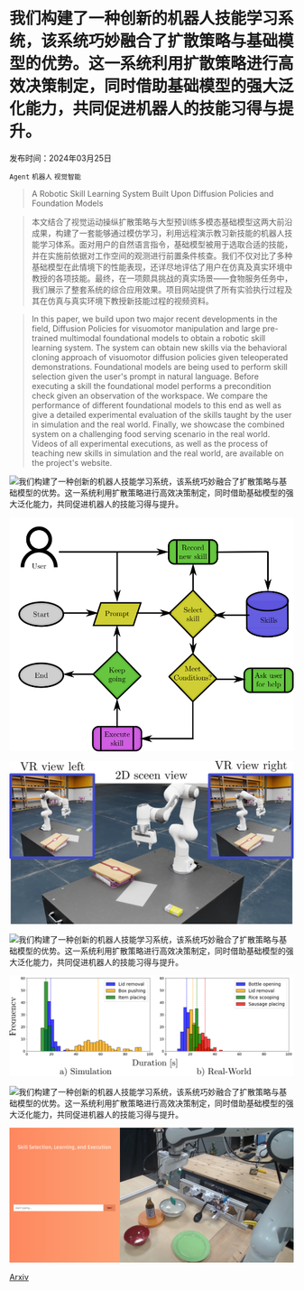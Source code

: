 # 我们构建了一种创新的机器人技能学习系统，该系统巧妙融合了扩散策略与基础模型的优势。这一系统利用扩散策略进行高效决策制定，同时借助基础模型的强大泛化能力，共同促进机器人的技能习得与提升。

发布时间：2024年03月25日

`Agent` `机器人` `视觉智能`

> A Robotic Skill Learning System Built Upon Diffusion Policies and Foundation Models

> 本文结合了视觉运动操纵扩散策略与大型预训练多模态基础模型这两大前沿成果，构建了一套能够通过模仿学习，利用远程演示教习新技能的机器人技能学习体系。面对用户的自然语言指令，基础模型被用于选取合适的技能，并在实施前依据对工作空间的观测进行前置条件核查。我们不仅对比了多种基础模型在此情境下的性能表现，还详尽地评估了用户在仿真及真实环境中教授的各项技能。最终，在一项颇具挑战的真实场景——食物服务任务中，我们展示了整套系统的综合应用效果。项目网站提供了所有实验执行过程及其在仿真与真实环境下教授新技能过程的视频资料。

> In this paper, we build upon two major recent developments in the field, Diffusion Policies for visuomotor manipulation and large pre-trained multimodal foundational models to obtain a robotic skill learning system. The system can obtain new skills via the behavioral cloning approach of visuomotor diffusion policies given teleoperated demonstrations. Foundational models are being used to perform skill selection given the user's prompt in natural language. Before executing a skill the foundational model performs a precondition check given an observation of the workspace. We compare the performance of different foundational models to this end as well as give a detailed experimental evaluation of the skills taught by the user in simulation and the real world. Finally, we showcase the combined system on a challenging food serving scenario in the real world. Videos of all experimental executions, as well as the process of teaching new skills in simulation and the real world, are available on the project's website.

![我们构建了一种创新的机器人技能学习系统，该系统巧妙融合了扩散策略与基础模型的优势。这一系统利用扩散策略进行高效决策制定，同时借助基础模型的强大泛化能力，共同促进机器人的技能习得与提升。](../../../paper_images/2403.16730/fig1.png)

![我们构建了一种创新的机器人技能学习系统，该系统巧妙融合了扩散策略与基础模型的优势。这一系统利用扩散策略进行高效决策制定，同时借助基础模型的强大泛化能力，共同促进机器人的技能习得与提升。](../../../paper_images/2403.16730/TbF_flow.png)

![我们构建了一种创新的机器人技能学习系统，该系统巧妙融合了扩散策略与基础模型的优势。这一系统利用扩散策略进行高效决策制定，同时借助基础模型的强大泛化能力，共同促进机器人的技能习得与提升。](../../../paper_images/2403.16730/sim_fig_draft.png)

![我们构建了一种创新的机器人技能学习系统，该系统巧妙融合了扩散策略与基础模型的优势。这一系统利用扩散策略进行高效决策制定，同时借助基础模型的强大泛化能力，共同促进机器人的技能习得与提升。](../../../paper_images/2403.16730/real_world_setting.png)

![我们构建了一种创新的机器人技能学习系统，该系统巧妙融合了扩散策略与基础模型的优势。这一系统利用扩散策略进行高效决策制定，同时借助基础模型的强大泛化能力，共同促进机器人的技能习得与提升。](../../../paper_images/2403.16730/user_time_hist.png)

![我们构建了一种创新的机器人技能学习系统，该系统巧妙融合了扩散策略与基础模型的优势。这一系统利用扩散策略进行高效决策制定，同时借助基础模型的强大泛化能力，共同促进机器人的技能习得与提升。](../../../paper_images/2403.16730/fm_f_case.png)

![我们构建了一种创新的机器人技能学习系统，该系统巧妙融合了扩散策略与基础模型的优势。这一系统利用扩散策略进行高效决策制定，同时借助基础模型的强大泛化能力，共同促进机器人的技能习得与提升。](../../../paper_images/2403.16730/Validation_Setup.png)

[Arxiv](https://arxiv.org/abs/2403.16730)